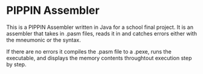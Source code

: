 # PIPPIN Assembler 

This is a PIPPIN Assembler written in Java for a school final project. It is an assembler that takes in .pasm files, reads it in and catches errors either with the mneumonic or the syntax. 

If there are no errors it compiles the .pasm file to a .pexe, runs the executable, and displays the memory contents throughtout execution step by step.
